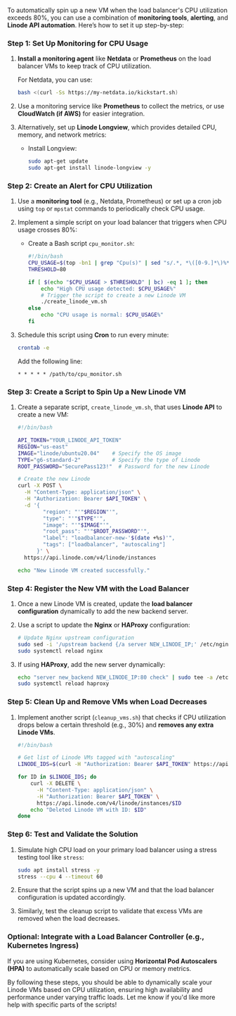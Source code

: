 To automatically spin up a new VM when the load balancer's CPU utilization exceeds 80%, you can use a combination of **monitoring tools**, **alerting**, and **Linode API automation**. Here’s how to set it up step-by-step:

### Step 1: **Set Up Monitoring for CPU Usage**
1. **Install a monitoring agent** like **Netdata** or **Prometheus** on the load balancer VMs to keep track of CPU utilization.
   
   For Netdata, you can use:
   ```bash
   bash <(curl -Ss https://my-netdata.io/kickstart.sh)
   ```

2. Use a monitoring service like **Prometheus** to collect the metrics, or use **CloudWatch (if AWS)** for easier integration.

3. Alternatively, set up **Linode Longview**, which provides detailed CPU, memory, and network metrics:
   - Install Longview:
     ```bash
     sudo apt-get update
     sudo apt-get install linode-longview -y
     ```

### Step 2: **Create an Alert for CPU Utilization**
1. Use a **monitoring tool** (e.g., Netdata, Prometheus) or set up a cron job using `top` or `mpstat` commands to periodically check CPU usage.

2. Implement a simple script on your load balancer that triggers when CPU usage crosses 80%:
   - Create a Bash script `cpu_monitor.sh`:

     ```bash
     #!/bin/bash
     CPU_USAGE=$(top -bn1 | grep "Cpu(s)" | sed "s/.*, *\([0-9.]*\)%* id.*/\1/" | awk '{print 100 - $1}')
     THRESHOLD=80

     if [ $(echo "$CPU_USAGE > $THRESHOLD" | bc) -eq 1 ]; then
         echo "High CPU usage detected: $CPU_USAGE%"
         # Trigger the script to create a new Linode VM
         ./create_linode_vm.sh
     else
         echo "CPU usage is normal: $CPU_USAGE%"
     fi
     ```

3. Schedule this script using **Cron** to run every minute:
   ```bash
   crontab -e
   ```
   Add the following line:
   ```
   * * * * * /path/to/cpu_monitor.sh
   ```

### Step 3: **Create a Script to Spin Up a New Linode VM**
1. Create a separate script, `create_linode_vm.sh`, that uses **Linode API** to create a new VM:

   ```bash
   #!/bin/bash

   API_TOKEN="YOUR_LINODE_API_TOKEN"
   REGION="us-east"
   IMAGE="linode/ubuntu20.04"    # Specify the OS image
   TYPE="g6-standard-2"          # Specify the type of Linode
   ROOT_PASSWORD="SecurePass123!"  # Password for the new Linode

   # Create the new Linode
   curl -X POST \
     -H "Content-Type: application/json" \
     -H "Authorization: Bearer $API_TOKEN" \
     -d '{
           "region": "'"$REGION"'",
           "type": "'"$TYPE"'",
           "image": "'"$IMAGE"'",
           "root_pass": "'"$ROOT_PASSWORD"'",
           "label": "loadbalancer-new-'$(date +%s)'",
           "tags": ["loadbalancer", "autoscaling"]
         }' \
     https://api.linode.com/v4/linode/instances

   echo "New Linode VM created successfully."
   ```

### Step 4: **Register the New VM with the Load Balancer**
1. Once a new Linode VM is created, update the **load balancer configuration** dynamically to add the new backend server.

2. Use a script to update the **Nginx** or **HAProxy** configuration:
   ```bash
   # Update Nginx upstream configuration
   sudo sed -i '/upstream backend {/a server NEW_LINODE_IP;' /etc/nginx/nginx.conf
   sudo systemctl reload nginx
   ```

3. If using **HAProxy**, add the new server dynamically:
   ```bash
   echo "server new_backend NEW_LINODE_IP:80 check" | sudo tee -a /etc/haproxy/haproxy.cfg
   sudo systemctl reload haproxy
   ```

### Step 5: **Clean Up and Remove VMs when Load Decreases**
1. Implement another script (`cleanup_vms.sh`) that checks if CPU utilization drops below a certain threshold (e.g., 30%) and **removes any extra Linode VMs**.

   ```bash
   #!/bin/bash

   # Get list of Linode VMs tagged with "autoscaling"
   LINODE_IDS=$(curl -H "Authorization: Bearer $API_TOKEN" https://api.linode.com/v4/linode/instances | jq -r '.data[] | select(.tags[] | contains("autoscaling")) | .id')

   for ID in $LINODE_IDS; do
       curl -X DELETE \
         -H "Content-Type: application/json" \
         -H "Authorization: Bearer $API_TOKEN" \
         https://api.linode.com/v4/linode/instances/$ID
       echo "Deleted Linode VM with ID: $ID"
   done
   ```

### Step 6: **Test and Validate the Solution**
1. Simulate high CPU load on your primary load balancer using a stress testing tool like `stress`:
   ```bash
   sudo apt install stress -y
   stress --cpu 4 --timeout 60
   ```
2. Ensure that the script spins up a new VM and that the load balancer configuration is updated accordingly.

3. Similarly, test the cleanup script to validate that excess VMs are removed when the load decreases.

### Optional: **Integrate with a Load Balancer Controller (e.g., Kubernetes Ingress)**
If you are using Kubernetes, consider using **Horizontal Pod Autoscalers (HPA)** to automatically scale based on CPU or memory metrics.

By following these steps, you should be able to dynamically scale your Linode VMs based on CPU utilization, ensuring high availability and performance under varying traffic loads. Let me know if you'd like more help with specific parts of the scripts!
